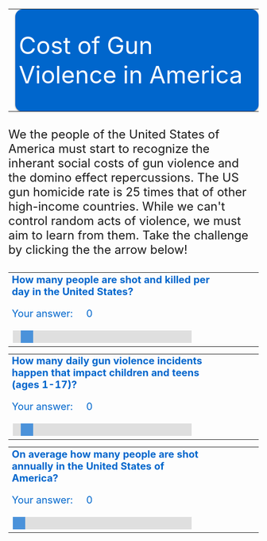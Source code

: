 <style>
.body {
  font-family: 'Courier New', monospace;
}

.banner{
width:100%;
height: 200px;
margin:7px auto;
-moz-box-shadow: 0 1px 3px rgba(0,0,0,0.5);
-webkit-box-shadow: 0 1px 3px rgba(0,0,0,0.5);
-moz-border-radius: 15px;
-webkit-border-radius: 15px;

}

.banner0{ background: #0066cc  url(banner0.png) no-repeat center left;
 }
  
.cells {
  fill: #bf3737;
}

.label {
  text-anchor: start;
  font: 24px sans-serif;
}
 
 .slidecontainer {
  width: 90%; /* Width of the outside container */
}

/* The slider itself */
.slider {
  -webkit-appearance: none;  /* Override default CSS styles */
  appearance: none;
  width: 100%; /* Full-width */
  height: 25px; /* Specified height */
  background: #d3d3d3; /* Grey background */
  outline: none; /* Remove outline */
  opacity: 0.7; /* Set transparency (for mouse-over effects on hover) */
  -webkit-transition: .2s; /* 0.2 seconds transition on hover */
  transition: opacity .2s;
}

/* Mouse-over effects */
.slider:hover {
  opacity: 1; /* Fully shown on mouse-over */
}

/* The slider handle (use -webkit- (Chrome, Opera, Safari, Edge) and -moz- (Firefox) to override default look) */
.slider::-webkit-slider-thumb {
  -webkit-appearance: none; /* Override default look */
  appearance: none;
  width: 25px; /* Set a specific slider handle width */
  height: 25px; /* Slider handle height */
  background: #0066cc; /* Green background */
  cursor: pointer; /* Cursor on hover */
}

.slider::-moz-range-thumb {
  width: 25px; /* Set a specific slider handle width */
  height: 25px; /* Slider handle height */
  background: #04AA6D; /* Green background */
  cursor: pointer; /* Cursor on hover */
}

.button {
  transition-duration: 0.4s;
}

.button:hover {
  background-color: #4CAF50; /* Green */
  color: white;
}

.button2 {
  background-color: white; 
  color: black; 
  border: 2px solid #008CBA;
}

.button2:hover {
  background-color: #008CBA;
  color: white;
}

</style>
<script>
    
function updateAnswer(questionNumber){
  var slider = document.getElementById("range" + questionNumber);
  var output = document.getElementById("your-answer" + questionNumber);
  var btn1 = document.getElementById("btn" + questionNumber);
  
  btn1.style.display="block";
  output.innerHTML = slider.value;
}
</script>

<table>
<tr>
<td><img src="images.png"></td>
<td style="vertical-align: middle;" class="banner banner0">
    <font size="10" color="#ffffff">Cost of Gun Violence in America </font>
</td>
  <!-- <td colspan="3" align="right">Click here to learn more <img src="image2.png"></td> -->
</tr>
</table>

<div><br></div>
<div style="line-weight:8px"><font size="5">We the people of the United States of America must start to recognize the inherant social costs of gun violence and the domino effect repercussions. The US gun homicide rate is 25 times that of other high-income countries. While we can't control random acts of violence, we must aim to learn from them. Take the challenge by clicking the the arrow below!</font>
</div>
<div><br></div>

<!-- QUESTION #1 -->

<table border="0">
<tr>
<td style="vertical-align: top;" width="400px">
 <div style="color:#0066cc;font-size:20px;vertical-align: top;"><b>How many people are shot and killed per day in the United States?</b></div> 
 <div id="q1_slider_answer">
    <p style="color:#0066cc;font-size:20px;">Your answer: &nbsp;&nbsp;&nbsp; 
    <span id="your-answer1" style="color:#0066cc;font-size:20px;">0</span>&nbsp;&nbsp;&nbsp;
    <button id="btn1" class="button2" onclick="update(Math.floor(316),'1');" style="display:none;">Lock in my answer!</button></p> 
 </div>
 <div class="slidecontainer" id="question1" onclick="updateAnswer(1);" style="white-space: nowrap;">
   <input type="range" min="1" max="1000" value="50" class="slider" id="range1">
 </div> 
</td>
<td style="vertical-align: top;text-align: center;" >
    <svg id="svg1" width="450" height="300"></svg>
</td>
<td>

<span id="explaindesc1" style="display: none;"> 
  <font size="4" style="text-align: center;">When we breakdown the <b>316 daily deaths</b>, we see the extent of the impact of normalizing gun ownership has : </font>
</span>
<ul id="explain1" style="display: none;">
  <li>106 people are shot and killed</li>
  <li>210 survive gunshot injuries</li>
  <li>95 are intentionally shot by someone else and survive</li>
  <li>39 are murdered</li>
  <li>64 die from gun suicide</li>
  <li>10 survive an attempted gun suicide</li>
  <li>1 is killed unintentionally</li>
  <li>90 are shot unintentionally and survive</li>
  <li>1 is killed by legal intervention</li>
  <li>4 are shot by legal intervention and survive</li>
  <li>1 died but the intent was unknown</li>
  <li>12 are shot and survive but the intent was unknown</li>
</ul>
</td>
</tr>
</table>

<table border="0">
<tr>
<td style="vertical-align: top;" width="400px">
 <div style="color:#0066cc;font-size:20px;vertical-align: top;"><b>How many daily gun violence incidents happen that impact children and teens (ages 1-17)?</b></div> 
 <div id="q1_slider_answer">
    <p style="color:#0066cc;font-size:20px;">Your answer: &nbsp;&nbsp;&nbsp; 
    <span id="your-answer2" style="color:#0066cc;font-size:20px;">0</span>&nbsp;&nbsp;&nbsp;
    <button id="btn2" class="button2" onclick="update(Math.floor(22),'2');" style="display:none;">Lock in my answer!</button></p> 
 </div>
 <div class="slidecontainer" id="question2" onclick="updateAnswer(2);" style="white-space: nowrap;">
   <input type="range" min="1" max="1000" value="50" class="slider" id="range2">
 </div> 
</td>
<td style="vertical-align: top;text-align: center;" >
    <svg id="svg2" width="450" height="300"></svg>
</td>
<td>

<span id="explaindesc2" style="display: none;"> 
  <font size="4" style="text-align: center;">Every day, <b>22 children and teens (1-17)</b> are shot in the United States. Among those: </font>
</span>
<ul id="explain2" style="display: none;">
  <li>5 die from gun violence</li>
  <li>2 are murdered</li>
  <li>17 children and teens survive gunshot injuries</li>
  <li>8 are intentionally shot by someone else and survive</li>
  <li>2 children and teens either die from gun suicide or survive an attempted gun suicide</li>
  <li>8 children and teens are unintentionally shot</li>
</ul>
</td>
</tr>
</table>

<table border="0">
<tr>
<td style="vertical-align: top;" width="400px">
 <div style="color:#0066cc;font-size:20px;vertical-align: top;"><b>On average how many people are shot annually in the United States of America? </b></div> 
 <div id="q1_slider_answer">
    <p style="color:#0066cc;font-size:20px;">Your answer: &nbsp;&nbsp;&nbsp; 
    <span id="your-answer3" style="color:#0066cc;font-size:20px;">0</span>&nbsp;&nbsp;&nbsp;
    <button id="btn3" class="button2" onclick="update(Math.floor(115551),'3');" style="display:none;">Lock in my answer!</button></p> 
 </div>
 <div class="slidecontainer" id="question3" onclick="updateAnswer(3);" style="white-space: nowrap;">
   <input type="range" min="1" max="200000" value="50" class="slider" id="range3">
 </div> 
</td>
<td style="vertical-align: top;text-align: center;" >
    <svg id="svg3" width="450" height="800"></svg>
</td>
<td style="vertical-align: top;">
<span id="explaindesc3" style="display: none;"> 
  <font size="4" style="text-align: center;">Every year, <b>115,551 people are shot</b>. Among those: </font>
</span>
<ul id="explain3" style="display: none;">
  <li>1,663 children and teens die from gun violence</li>
  <li>864 are murdered</li>
  <li>6,294 children and teens survive gunshot injuries</li>
  <li>2,788 are intentionally shot by someone else and survive</li>
  <li>662 die from gun suicide</li>
  <li>166 survive an attempted gun suicide</li>
  <li>10 are killed by legal intervention</li>
  <li>101 are shot by legal intervention and survive</li>
  <li>89 are killed unintentionally</li>
  <li>38 die but the intent was unknown</li>
  <li>380 are and survive shot but the intent is unknown</li>
</ul>
</td>
</tr>
</table>
 
<script src="//d3js.org/d3.v3.min.js"></script>
<script>



function update(n1, question_number) {

  
  var formatNumber = d3.format(",d");

var svg = d3.select("#svg" + question_number);

var width = +svg.attr("width"),
    height = +svg.attr("height");

var groupSpacing = 3,
    cellSpacing = 1,
    cellSize = Math.floor((width - 11 * groupSpacing) / 100) - cellSpacing,
    offset = Math.floor((width - 100 * cellSize - 90 * cellSpacing - 11 * groupSpacing) / 2);

var updateDuration = 125,
    updateDelay = updateDuration / 500;

var cell = svg.append("g")
    .attr("class", "cells")
    .attr("transform", "translate(" + offset + "," + (offset + 30) + ")")
  .selectAll("rect");

var label = svg.append("text")
    .attr("class", "label");
  
  var explanation = document.getElementById("explain" + question_number);
  var description = document.getElementById("explaindesc" + question_number);

  explanation.style.display="block";
  description.style.display="block";

  var n0 = cell.size();

  cell = cell
      .data(d3.range(n1));

  cell.exit().transition()
      .delay(function(d, i) { return (n0 - i) * updateDelay; })
      .duration(updateDuration)
      .attr("width", 0)
      .remove();

  cell.enter().append("rect")
      .attr("width", 0)
      .attr("height", cellSize)
      .attr("x", function(i) {
        var x0 = Math.floor(i / 100) % 10, x1 = Math.floor(i % 10);
        return groupSpacing * x0 + (cellSpacing + cellSize) * (x1 + x0 * 10);
      })
      .attr("y", function(i) {
        var y0 = Math.floor(i / 1000), y1 = Math.floor(i % 100 / 10);
        return groupSpacing * y0 + (cellSpacing + cellSize) * (y1 + y0 * 10);
      })
    .transition()
      .delay(function(d, i) { return (i - n0) * updateDelay; })
      .duration(updateDuration)
      .attr("width", cellSize);

  label
      .attr("x", offset + groupSpacing)
      .attr("y", offset + groupSpacing)
      .attr("dy", ".71em")
    .transition()
      .duration(Math.abs(n1 - n0) * updateDelay + updateDuration / 2)
      .ease("linear")
      .tween("text", function() {
        var i = d3.interpolateNumber(n0, n1);
        return function(t) {
          this.textContent = formatNumber(Math.round(i(t)));
        };
      });
}

d3.select(self.frameElement).style("height", height + "px");

</script>
